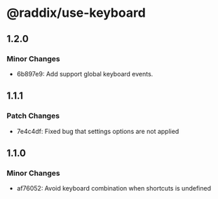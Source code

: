 # @raddix/use-keyboard

## 1.2.0

### Minor Changes

- 6b897e9: Add support global keyboard events.

## 1.1.1

### Patch Changes

- 7e4c4df: Fixed bug that settings options are not applied

## 1.1.0

### Minor Changes

- af76052: Avoid keyboard combination when shortcuts is undefined
